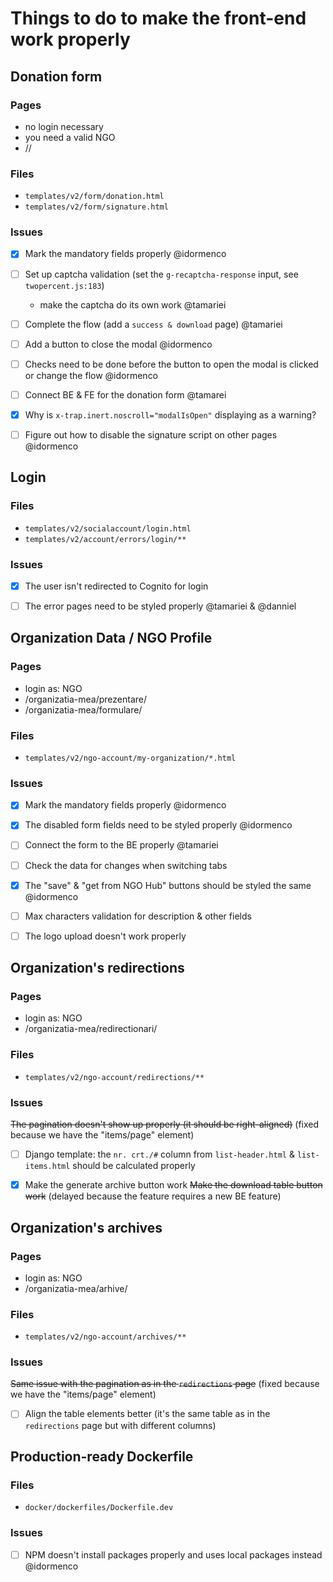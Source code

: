 # Things to do to make the front-end work properly


## Donation form

### Pages

- no login necessary
- you need a valid NGO
- /<ngo-slug>/

### Files

- `templates/v2/form/donation.html`
- `templates/v2/form/signature.html`

### Issues

  - [x] Mark the mandatory fields properly @idormenco
  - [ ] Set up captcha validation (set the `g-recaptcha-response` input, see `twopercent.js:183`)
    - make the captcha do its own work @tamariei
  - [ ] Complete the flow (add a `success & download` page) @tamariei
  - [ ] Add a button to close the modal @idormenco
  - [ ] Checks need to be done before the button to open the modal is clicked or change the flow @idormenco
  - [ ] Connect BE & FE for the donation form @tamarei
  - [x] Why is `x-trap.inert.noscroll="modalIsOpen"` displaying as a warning?
  - [ ] Figure out how to disable the signature script on other pages @idormenco


## Login

### Files

- `templates/v2/socialaccount/login.html`
- `templates/v2/account/errors/login/**`

### Issues

  - [x] The user isn't redirected to Cognito for login
  - [ ] The error pages need to be styled properly @tamariei & @danniel


## Organization Data / NGO Profile

### Pages

- login as: NGO
- /organizatia-mea/prezentare/
- /organizatia-mea/formulare/

### Files

- `templates/v2/ngo-account/my-organization/*.html`

### Issues

  - [x] Mark the mandatory fields properly @idormenco
  - [x] The disabled form fields need to be styled properly @idormenco
  - [ ] Connect the form to the BE properly @tamariei
  - [ ] Check the data for changes when switching tabs
  - [x] The "save" & "get from NGO Hub" buttons should be styled the same @idormenco
  - [ ] Max characters validation for description & other fields
  - [ ] The logo upload doesn't work properly


## Organization's redirections

### Pages

- login as: NGO
- /organizatia-mea/redirectionari/

### Files

- `templates/v2/ngo-account/redirections/**`

### Issues

  ~~The pagination doesn't show up properly (it should be right-aligned)~~  (fixed because we have the "items/page" element)
  - [ ] Django template: the `nr. crt./#` column from `list-header.html` & `list-items.html` should be calculated properly
  - [x] Make the generate archive button work
  ~~Make the download table button work~~  (delayed because the feature requires a new BE feature)


## Organization's archives

### Pages

- login as: NGO
- /organizatia-mea/arhive/

### Files

- `templates/v2/ngo-account/archives/**`

### Issues

  ~~Same issue with the pagination as in the `redirections` page~~  (fixed because we have the "items/page" element)
  - [ ] Align the table elements better (it's the same table as in the `redirections` page but with different columns)


## Production-ready Dockerfile

### Files

- `docker/dockerfiles/Dockerfile.dev`

### Issues

  - [ ] NPM doesn't install packages properly and uses local packages instead @idormenco
